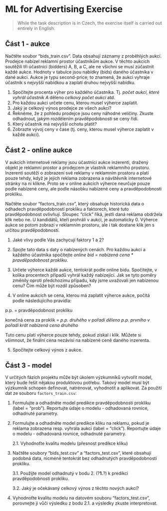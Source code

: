 # ML for Advertising Exercise

> While the task description is in Czech, the exercise itself is carried out entirely in English.

## Část 1 - aukce
Načtěte soubor “bids_train.csv”. Data obsahují záznamy z proběhlých aukcí. Prodejce nabízel reklamní prostor účastníkům aukce. V těchto aukcích soutěžili tři účastníci (bidders) A, B, a C, ale ne všichni se musí zúčastnit každé aukce. Hodnoty v tabulce jsou nabídky (bids) daného účastníka v dané aukci. Aukce je typu second-price; to znamená, že aukci vyhraje účastník s nejvyšší nabídkou a zaplatí druhou nejvyšší nabídku.

1. Spočítejte procenta výher pro každého účastníka. Tj. *počet aukcí, které vyhrál účastník A* děleno *celkový počet aukcí* atd.
2. Pro každou aukci určete cenu, kterou musel výherce zaplatit.
3. Jaký je celkový výnos prodejce ze všech aukcí?
4. Řekněme, že z pohledu prodejce jsou ceny náhodné veličiny. Zkuste odhadnout, jakým rozdělením pravděpodobnosti se ceny řídí.
5. Který účastník má nejvyšší ochotu platit?
6. Zobrazte vývoj ceny v čase (tj. ceny, kterou musel výherce zaplatit v každé aukci).

## Část 2 - online aukce

V aukcích internetové reklamy jsou účastníci aukce inzerenti, dražený objekt je reklamní prostor a prodejcem je vlastník reklamního prostoru. Inzerenti soutěží o zobrazení své reklamy v reklamním prostoru a platí pouze tehdy, když je jejich reklama zobrazena a návštěvník internetové stránky na ni klikne. Proto se v online aukcích výherce neurčuje pouze podle nabízené ceny, ale podle násobku nabízené ceny a pravděpodobnosti prokliku.

Načtěte soubor “factors_train.csv”, který obsahuje historická data o odhadech pravděpodobností prokliku a faktorech, které tuto pravděpodobnost ovlivňují. Sloupec “click” říká, jestli daná reklama obdržela klik nebo ne. U kandidátů, kteří prohráli v aukci, je automaticky 0. Výherce aukce se potom zobrazí v reklamním prostoru, ale i tak dostane klik jen s určitou pravděpodobností.

1. Jaké vlivy podle Vás zachycují faktory 1 a 2?
2. Spojte tato data s daty o nabízených cenách. Pro každou aukci a každého účastníka
spočítejte *online bid = nabízená cena * pravděpodobnost prokliku*.

3. Určete výherce každé aukce, tentokrát podle online bidu. Spočítejte, v kolika
procentech případů vyhrál každý nabízející. Jak se tyto poměry změnily oproti předchozímu případu, kdy jsme uvažovali jen nabízenou cenu? Čím může být rozdíl způsoben?

4. V online aukcích se cena, kterou má zaplatit výherce aukce, počítá podle následujícího pravidla:

p.p. = pravděpodobnost prokliku

konečná cena za proklik = *p.p. druhého v pořadí děleno p.p. prvního v pořadí krát nabízená cena druhého*

Tuto cenu platí výherce pouze tehdy, pokud získal i klik. Můžete si všimnout, že
finální cena nezávisí na nabízené ceně daného inzerenta.

5. Spočítejte celkový výnos z aukce.

## Část 3 - model

V určitých fázích projektu může být úkolem výzkumníků vytvořit model, který bude řešit nějakou produktovou potřebu. Takový model musí být výzkumník schopen definovat, natrénovat, vyhodnotit a aplikovat.
Za použití dat ze souboru `factors_train.csv`:

1. Formulujte a odhadněte model predikce pravděpodobnosti prokliku (label = “prob”). Reportujte údaje o modelu - odhadovaná rovnice, odhadnuté parametry.

2. Formulujte a odhadněte model predikce kliku na reklamu, pokud je reklama zobrazena resp. vyhrála aukci (label = “click”). Reportujte údaje o modelu - odhadovaná rovnice, odhadnuté parametry.

    2.1. Vyhodnoťte kvalitu modelu (přesnost predikce kliku)

3. Načtěte soubory “bids_test.csv” a “factors_test.csv”, které obsahují podobná data, nicméně tentokrát bez odhadnutých pravděpodobností prokliku.
    
    3.1. Použijte model odhadnutý v bodu 2. (?**1.**?) k predikci pravděpodobnosti prokliku.
    
    3.2. Jaký je očekávaný celkový výnos z těchto nových aukcí?

4. Vyhodnoťte kvalitu modelu na datovém souboru “factors_test.csv”, porovnejte ji vůči výsledku z bodu 2.1. a výsledky zkuste interpretovat.
